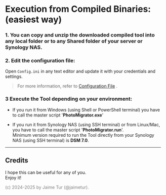 # Execution from Compiled Binaries: \(easiest way)

### 1. You can copy and unzip the downloaded compiled tool into any local folder or to any Shared folder of your server or Synology NAS.

### 2. Edit the configuration file:

Open `Config.ini` in any text editor and update it with your credentials and settings.

> For more information, refer to [Configuration File](/help/0-configuration-file.md) .

### 3 Execute the Tool depending on your environment:
  - If you run it from Windows (using Shell or PowerShell terminal) you have to call the master script '**PhotoMigrator.exe**'  

  - If you run it from Synology NAS (using SSH terminal) or from Linux/Mac, you have to call the master script '**PhotoMigrator.run**'.  
    Minimum version required to run the Tool directly from your Synology NAS (using SSH terminal) is **DSM 7.0**.

---
## Credits
I hope this can be useful for any of you.  
Enjoy it!

<span style="color:grey">(c) 2024-2025 by Jaime Tur (@jaimetur).</span> 